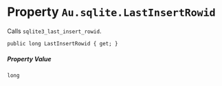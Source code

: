 # Property `Au.sqlite.LastInsertRowid`

Calls `sqlite3_last_insert_rowid`.

```
public long LastInsertRowid { get; }
```

##### Property Value

`long`